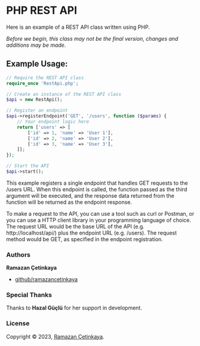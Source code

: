 # PHP REST API
Here is an example of a REST API class written using PHP.

_Before we begin, this class may not be the final version, changes and additions may be made._

## Example Usage:

```php
// Require the REST API class
require_once 'RestApi.php';

// Create an instance of the REST API class
$api = new RestApi();

// Register an endpoint
$api->registerEndpoint('GET', '/users', function ($params) {
    // Your endpoint logic here
    return ['users' => [
        ['id' => 1, 'name' => 'User 1'],
        ['id' => 2, 'name' => 'User 2'],
        ['id' => 3, 'name' => 'User 3'],
    ]];
});

// Start the API
$api->start();
```

This example registers a single endpoint that handles GET requests to the /users URL. When this endpoint is called, the function passed as the third argument will be executed, and the response data returned from the function will be returned as the endpoint response.

To make a request to the API, you can use a tool such as curl or Postman, or you can use a HTTP client library in your programming language of choice. The request URL would be the base URL of the API (e.g. http://localhost/api/) plus the endpoint URL (e.g. /users). The request method would be GET, as specified in the endpoint registration.

### Authors

**Ramazan Çetinkaya**

* [github/ramazancetinkaya](https://github.com/ramazancetinkaya)

### Special Thanks
Thanks to **Hazal Güçlü** for her support in development.

### License

Copyright © 2023, [Ramazan Çetinkaya](https://github.com/ramazancetinkaya).
